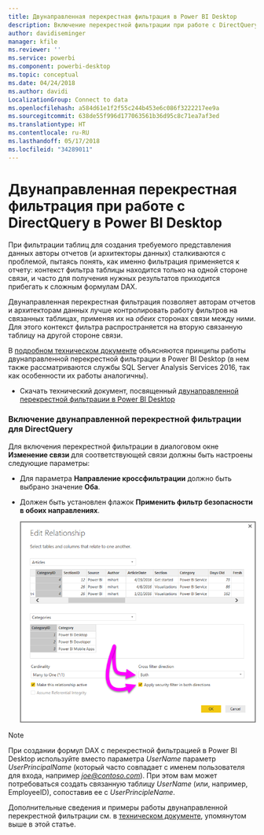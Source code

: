 ```yaml
---
title: Двунаправленная перекрестная фильтрация в Power BI Desktop
description: Включение перекрестной фильтрации при работе с DirectQuery в Power BI Desktop
author: davidiseminger
manager: kfile
ms.reviewer: ''
ms.service: powerbi
ms.component: powerbi-desktop
ms.topic: conceptual
ms.date: 04/24/2018
ms.author: davidi
LocalizationGroup: Connect to data
ms.openlocfilehash: a584d61e1f2f55c244b453e6c086f3222217ee9a
ms.sourcegitcommit: 638de55f996d177063561b36d95c8c71ea7af3ed
ms.translationtype: HT
ms.contentlocale: ru-RU
ms.lasthandoff: 05/17/2018
ms.locfileid: "34289011"
---
```

# <a name="bidirectional-cross-filtering-using-directquery-in-power-bi-desktop"></a>Двунаправленная перекрестная фильтрация при работе с DirectQuery в Power BI Desktop

При фильтрации таблиц для создания требуемого представления данных авторы отчетов (и архитекторы данных) сталкиваются с проблемой, пытаясь понять, как именно фильтрация применяется к отчету: контекст фильтра таблицы находится только на одной стороне связи, и часто для получения нужных результатов приходится прибегать к сложным формулам DAX.

Двунаправленная перекрестная фильтрация позволяет авторам отчетов и архитекторам данных лучше контролировать работу фильтров на связанных таблицах, применяя их на *обеих* сторонах связи между ними. Для этого контекст фильтра распространяется на вторую связанную таблицу на другой стороне связи.

В [подробном техническом документе](http://download.microsoft.com/download/2/7/8/2782DF95-3E0D-40CD-BFC8-749A2882E109/Bidirectional%20cross-filtering%20in%20Analysis%20Services%202016%20and%20Power%20BI.docx) объясняются принципы работы двунаправленной перекрестной фильтрации в Power BI Desktop (в нем также рассматриваются службы SQL Server Analysis Services 2016, так как особенности их работы аналогичны).

* Скачать технический документ, посвященный [двунаправленной перекрестной фильтрации в Power BI Desktop](http://download.microsoft.com/download/2/7/8/2782DF95-3E0D-40CD-BFC8-749A2882E109/Bidirectional%20cross-filtering%20in%20Analysis%20Services%202016%20and%20Power%20BI.docx)

### <a name="enabling-bidirectional-cross-filtering-for-directquery"></a>Включение двунаправленной перекрестной фильтрации для DirectQuery

Для включения перекрестной фильтрации в диалоговом окне **Изменение связи** для соответствующей связи должны быть настроены следующие параметры:

* Для параметра **Направление кроссфильтрации** должно быть выбрано значение **Оба**.
* Должен быть установлен флажок **Применить фильтр безопасности в обоих направлениях**.
  
  ![](media/desktop-bidirectional-filtering/bidirectional-filtering_2.png)

> [!NOTE]
> При создании формул DAX с перекрестной фильтрацией в Power BI Desktop используйте вместо параметра *UserName* параметр *UserPrincipalName* (который часто совпадает с именем пользователя для входа, например *joe@contoso.com*). При этом вам может потребоваться создать связанную таблицу *UserName* (или, например, EmployeeID), сопоставив ее с *UserPrincipleName*.
> 
> 

Дополнительные сведения и примеры работы двунаправленной перекрестной фильтрации см. в [техническом документе](http://download.microsoft.com/download/2/7/8/2782DF95-3E0D-40CD-BFC8-749A2882E109/Bidirectional%20cross-filtering%20in%20Analysis%20Services%202016%20and%20Power%20BI.docx), упомянутом выше в этой статье.

